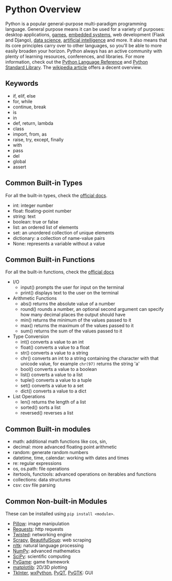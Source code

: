 
# Python Overview

Python is a popular general-purpose multi-paradigm programming language. General purpose means it can be used for a variety of purposes: desktop applications, [games](https://wiki.python.org/moin/GameProgramming), [embedded systems](https://micropython.org/), web development (Flask and Django), [data science](https://www.upwork.com/hiring/data/15-python-libraries-data-science/), [artificial intelligence](https://wiki.python.org/moin/PythonForArtificialIntelligence) and more. It also means that its core principles carry over to other languages, so you'll be able to more easily broaden your horizon. Python always has an active community with plenty of learning resources, conferences, and libraries. For more information, check out the [Python Language Reference](https://docs.python.org/3/reference/index.html#reference-index) and [Python Standard Library](https://docs.python.org/3/library/index.html). The [wikipedia article](https://en.wikipedia.org/wiki/Python_(programming_language)) offers a decent overview.

## Keywords

- if, elif, else
- for, while
- continue, break
- is
- in
- def, return, lambda
- class
- import, from, as
- raise, try, except, finally
- with
- pass
- del
- global
- assert


## Common Built-in Types

For all the built-in types, check the [official docs](https://docs.python.org/3.2/library/stdtypes.html).

- int: integer number
- float: floating-point number
- string: text
- boolean: true or false
- list: an ordered list of elements
- set: an unordered collection of unique elements
- dictionary: a collection of name-value pairs
- None: represents a variable without a value

## Common Built-in Functions

For all the built-in functions, check the [official docs](https://docs.python.org/3/library/functions.html)


- I/O
    - input() prompts the user for input on the terminal
    - print() displays text to the user on the terminal
- Arithmetic Functions
    - abs() returns the absolute value of a number
    - round() rounds a number, an optional second argument can specify how many decimal places the output should have
    - min() returns the minimum of the values passed to it
    - max() returns the maximum of the values passed to it
    - sum() returns the sum of the values passed to it
- Type Conversion
    - int() converts a value to an int
    - float() converts a value to a float
    - str() converts a value to a string
    - chr() converts an int to a string containing the character with that unicode value, for example `chr(97)` returns the string 'a'
    - bool() converts a value to a boolean
    - list() converts a value to a list
    - tuple() converts a value to a tuple
    - set() converts a value to a set
    - dict() converts a value to a dict
- List Operations
    - len() returns the length of a list
    - sorted() sorts a list
    - reversed() reverses a list



## Common Built-in modules

- math: additional math functions like cos, sin, 
- decimal: more advanced floating point arithmetic
- random: generate random numbers
- datetime, time, calendar: working with dates and times
- re: regular expressions
- os, os.path: file operations
- itertools, functools: advanced operations on iterables and functions
- collections: data structures
- csv: csv file parsing


## Common Non-built-in Modules

These can be installed using `pip install <module>`.

- [Pillow](https://python-pillow.org/): image manipulation
- [Requests](http://requests.readthedocs.io/en/master/): http requests
- [Twisted](http://twistedmatrix.com/trac/): networking engine
- [Scrapy](https://scrapy.org/), [BeautifulSoup](https://www.crummy.com/software/BeautifulSoup/): web scraping
- [nltk](http://www.nltk.org/): natural language processing
- [NumPy](http://www.numpy.org/): advanced mathematics
- [SciPy](https://www.scipy.org/): scientific computing
- [PyGame](http://www.pygame.org/news.html): game framework
- [matplotlib](http://matplotlib.org/): 2D/3D plotting
- [TkInter](https://wiki.python.org/moin/TkInter), [wxPython](https://www.wxpython.org/), [PyQT](https://sourceforge.net/projects/pyqt/), [PyGTK](https://wiki.python.org/moin/PyGtk): GUI